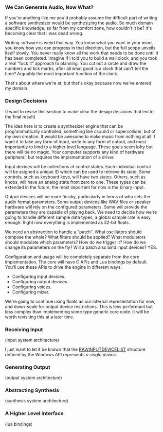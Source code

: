 ### We Can Generate Audio, Now What?

If you're anything like me you'd probably assume the difficult part of writing a software synthesizer would be synthesizing the audio. So much domain specific knowledge, so far from my comfort zone, how couldn't it be? It's becoming clear that I was dead wrong.

Writing software is weird that way. You know what you want in your mind, you know how you can progress in that direction, but the full scope unveils itself slowly. You never really know all the work that needs to be done until it has been completed. Imagine if I told you to build a wall clock, and you took a real "fuck it" approach to planning. You cut out a circle and draw the numbers and tick marks, after all what good is a clock that can't tell the time? Arguably the most important function of the clock.

That's about where we're at, but that's okay because now we've entered my domain.

### Design Decisions

(I want to revise this section to make clear the design desicions that led to the final result)

The idea here is to create a synthesizer engine that can be programmatically controlled, something like csound or supercollider, but of my own creation. It would be awesome to make music from nothing at all. I want it to take any form of input, write to any form of output, and most importantly to bind to a higher level language. These goals seem lofty but there will be no magic. Your computer supports any kind of hardware peripheral, but requires the implementation of a driver.

Input devices will be collections of control states. Each individual control will be asigned a unique ID which can be used to retrieve its state. Some controls, such as keyboard keys, will have two states. Others, such as knobs, will have an analog state from zero to one. These types can be extended in the future, the most important for now is the binary input.

Output devices will be more finicky, particularly in terms of who sets the audio format parameters. Some output devices like WAV files or speaker hardware will rely on the configured parameters. Some will provide the parameters they are capable of playing back. We need to decide how we're going to handle different sample data types, a global sample rate is easy enough. Right now everything is implemented as 32-bit floats.

We need an abstraction to handle a "patch". What oscillators should compose the whole? What filters should be applied? What modulators should modulate which parameters? How do we trigger it? How do we change its parameters on the fly? Will a patch also bind input devices? YES.

Configuration and usage will be completely separate from the core implementation. The core will have C APIs and Lua bindings by default. You'll use these APIs to drive the engine in different ways:

- Configuring input devices.
- Configuring output devices.
- Configuring voices.
- Configuring mixer.

We're going to continue using floats as our internal representation for now, and down-scale for output device restrictions. This is less performant but less complex than implementing some type generic core code. It will be worth revisiting this at a later time.

### Receiving Input

(input system architecture)

I just want to let it be known that the [RAWINPUTDEVICELIST](https://learn.microsoft.com/en-us/windows/win32/api/winuser/ns-winuser-rawinputdevicelist) structure defined by the Windows API represents _a single device_.

### Generating Output

(output system architecture)

### Abstracting Synthesis

(synthesis system architecture)

### A Higher Level Interface

(lua bindings)
